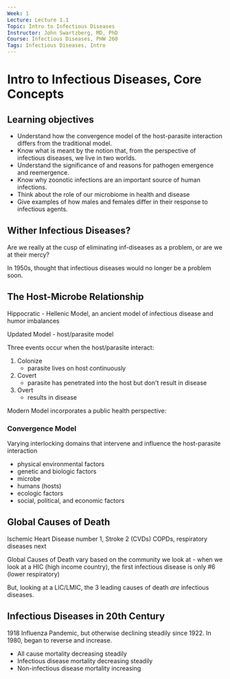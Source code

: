 ```yaml
---
Week: 1
Lecture: Lecture 1.1
Topic: Intro to Infectious Diseases
Instructor: John Swartzberg, MD, PhD
Course: Infectious Diseases, PHW 260
Tags: Infectious Diseases, Intro
---
```


# Intro to Infectious Diseases, Core Concepts

## Learning objectives

- Understand how the convergence model of the host-parasite interaction differs from the traditional model.
- Know what is meant by the notion that, from the perspective of infectious diseases, we live in two worlds.
- Understand the significance of and reasons for pathogen emergence and reemergence.
- Know why zoonotic infections are an important source of human infections.
- Think about the role of our microbiome in health and disease
- Give examples of how males and females differ in their response to infectious agents.

## Wither Infectious Diseases?

Are we really at the cusp of eliminating inf-diseases as a problem, or are we at their mercy?

In 1950s, thought that infectious diseases would no longer be a problem soon.

## The Host-Microbe Relationship

Hippocratic - Hellenic Model, an ancient model of infectious disease and humor imbalances

Updated Model - host/parasite model

Three events occur when the host/parasite interact:

1. Colonize
    - parasite lives on host continuously
2. Covert
    - parasite has penetrated into the host but don't result in disease
3. Overt
    - results in disease

Modern Model incorporates a public health perspective:

### Convergence Model

Varying interlocking domains that intervene and influence the host-parasite interaction

- physical environmental factors
- genetic and biologic factors
- microbe
- humans (hosts)
- ecologic factors
- social, political, and economic factors

## Global Causes of Death

Ischemic Heart Disease number 1, Stroke 2 (CVDs)
COPDs, respiratory diseases next

Global Causes of Death vary based on the community we look at - when we look at a HIC (high income country), the first infectious disease is only #6 (lower respiratory)

But, looking at a LIC/LMIC, the 3 leading causes of death *are* infectious diseases.

## Infectious Diseases in 20th Century

1918 Influenza Pandemic, but otherwise declining steadily since 1922. In 1980, began to reverse and increase.

- All cause mortality decreasing steadily
- Infectious disease mortality decreasing steadily
- Non-infectious disease mortality increasing